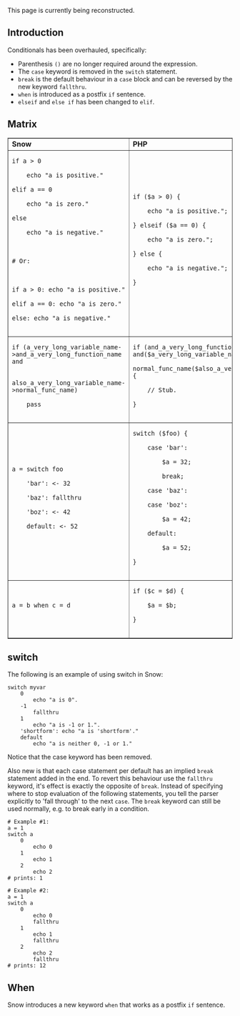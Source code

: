 

This page is currently being reconstructed.

## Introduction ##
Conditionals has been overhauled, specifically:

  * Parenthesis `()` are no longer required around the expression.
  * The `case` keyword is removed in the `switch` statement.
  * `break` is the default behaviour in a `case` block and can be reversed by the new keyword `fallthru`.
  * `when` is introduced as a postfix `if` sentence.
  * `elseif` and `else if` has been changed to `elif`.

## Matrix ##
<table cellpadding='5' border='1'>
<blockquote><tr>
<blockquote><td><strong>Snow</strong></td>
<td><strong>PHP</strong></td>
</blockquote></tr>
<tr>
<blockquote><td>
<pre><code>if a &gt; 0<br>
    echo "a is positive."<br>
elif a == 0<br>
    echo "a is zero."<br>
else<br>
    echo "a is negative."<br>
    <br>
# Or:<br>
<br>
if a &gt; 0: echo "a is positive."<br>
elif a == 0: echo "a is zero."<br>
else: echo "a is negative."<br>
</code></pre>
</td>
<td>
<pre><code>if ($a &gt; 0) {<br>
    echo "a is positive.";<br>
} elseif ($a == 0) {<br>
    echo "a is zero.";<br>
} else {<br>
    echo "a is negative.";<br>
}<br>
</code></pre>
</td>
</blockquote></tr>
<blockquote><tr>
<td>
<pre><code>if (a_very_long_variable_name-&gt;and_a_very_long_function_name and<br>
                    also_a_very_long_variable_name-&gt;normal_func_name)<br>
    pass<br>
</code></pre>
</td>
<td>
<pre><code>if (and_a_very_long_function_name and($a_very_long_variable_name) &amp;&amp;<br>
normal_func_name($also_a_very_long_variable_name)) {<br>
    // Stub.<br>
}<br>
</code></pre>
</td>
</blockquote></tr>
<blockquote><tr>
</blockquote><blockquote><td>
<pre><code>a = switch foo<br>
    'bar': &lt;- 32<br>
    'baz': fallthru<br>
    'boz': &lt;- 42<br>
    default: &lt;- 52<br>
</code></pre>
</td>
<td>
<pre><code>switch ($foo) {<br>
    case 'bar': <br>
        $a = 32;<br>
        break;<br>
    case 'baz':<br>
    case 'boz':<br>
        $a = 42;<br>
    default:<br>
        $a = 52;<br>
}<br>
</code></pre>
</td>
</blockquote></tr>
<tr>
<blockquote><td>
<pre><code>a = b when c = d<br>
</code></pre>
</td>
<td>
<pre><code>if ($c = $d) {<br>
    $a = $b;<br>
}<br>
</code></pre>
</td>
</blockquote></tr>
</table></blockquote>

## switch ##
The following is an example of using switch in Snow:
```
switch myvar
    0
        echo "a is 0".
    -1
        fallthru
    1
        echo "a is -1 or 1.".
    'shortform': echo "a is 'shortform'."
    default
        echo "a is neither 0, -1 or 1."
```
Notice that the case keyword has been removed.

Also new is that each case statement per default has an implied `break` statement
added in the end. To revert this behaviour use the `fallthru` keyword, it's
effect is exactly the opposite of `break`. Instead of specifying where to stop
evaluation of the following statements, you tell the parser explicitly to 'fall
through' to the next `case`. The `break` keyword can still be used normally,
e.g. to break early in a condition.

```
# Example #1:
a = 1
switch a
    0
        echo 0
    1
        echo 1
    2
        echo 2
# prints: 1
```
```
# Example #2:
a = 1
switch a
    0
        echo 0
        fallthru
    1
        echo 1
        fallthru
    2
        echo 2
        fallthru
# prints: 12
```

## When ##
Snow introduces a new keyword `when` that works as a postfix `if` sentence.